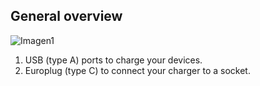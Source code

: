 ## General overview

![Imagen1](http://static.energysistem.com/images/manuals/44462/5a4ca43fbf325.jpg)

1. USB (type A) ports to charge your devices.
2. Europlug (type C) to connect your charger to a socket.


